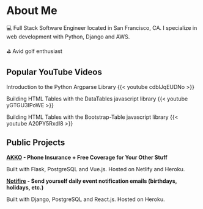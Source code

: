 # About Me

:computer: Full Stack Software Engineer located in San Francisco, CA. I specialize in web development with Python, Django and AWS.

:golf: Avid golf enthusiast

## Popular YouTube Videos

Introduction to the Python Argparse Library
{{< youtube cdblJqEUDNo >}}

Building HTML Tables with the DataTables javascript library
{{< youtube yGTGU3IPoWE >}}

Building HTML Tables with the Bootstrap-Table javascript library
{{< youtube A20PY5RxdI8 >}}

## Public Projects

**[AKKO](https://app.getakko.com/) - Phone Insurance + Free Coverage for Your Other Stuff**

Built with Flask, PostgreSQL and Vue.js. Hosted on Netlify and Heroku.

**[Notifire](https://notifire-app.herokuapp.com/) - Send yourself daily event notification emails (birthdays, holidays, etc.)**

Built with Django, PostgreSQL and React.js. Hosted on Heroku.
